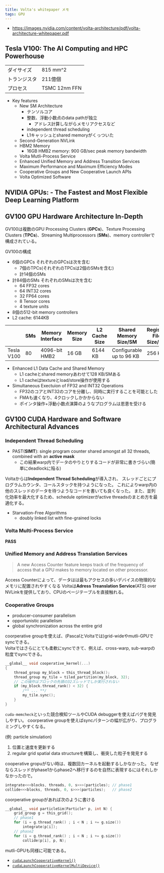 ```yaml
---
title: Volta's whitepaper メモ
tags: GPU
---
```


* <https://images.nvidia.com/content/volta-architecture/pdf/volta-architecture-whitepaper.pdf>

## Tesla V100: The AI Computing and HPC Powerhouse

|            |             |
|------------|-------------|
|ダイサイズ  |815 mm^2     |
|トランジスタ|211億個      |
|プロセス    |TSMC 12nm FFN|

* Key features
    * New SM Architecture
        * テンソルコア
        * 整数、浮動小数点のdata pathが独立
            * アドレス計算しながらメモリアクセスなど
        * independent thread scheduling
        * L1キャッシュとshared memoryがくっついた
    * Second-Generation NVLink
    * HBM2 Memory
        * 16GB HMB2 memory: 900 GB/sec peak memory bandwidth
    * Volta Mutli-Process Service
    * Enhanced Unified Memory and Address Transition Services
    * Maximum Performance and Maximum Efficiency Modes
    * Cooperative Groups and New Cooperative Launch APIs
    * Volta Optimized Software

## NVIDIA GPUs: - The Fastest and Most Flexible Deep Learning Platform

## GV100 GPU Hardware Architecture In-Depth

GV100は複数のGPU Processing Clusters (**GPCs**)、Texture Processing Clusters (**TPCs**)、Streaming Multiprocessors (**SMs**)、memory controllerで構成されている。

GV100の構成
* 6個のGPCs
    それぞれのGPCsは次を含む
    * 7個のTPCs(それぞれのTPCsは2個のSMsを含む)
    * 計14個のSMs
* 計84個のSMs
    それぞれのSMsは次を含む
    * 64 FP32 cores
    * 64 INT32 cores
    * 32 FP64 cores
    * 8 Tensor cores
    * 4 texture units
* 8個の512-bit memory controllers
* L2 cache: 6144KB

|          |SMs|Memory Interface|Memory Size|L2 Cache Size|Shared Memory Size/SM   |Register File Size/SM|
|----------|---|----------------|-----------|-------------|------------------------|---------------------|
|Tesla V100|80 |4096-bit HMB2   |16 GB      |6144 KB      |Configurable up to 96 KB|256 KB               |


* Enhanced L1 Data Cache and Shared Memory
    * L1 cacheとshared memoryあわせて128 KB/SMある
    * L1 cacheはtextureとload/store操作が使用する
* Simultaneous Exectuion of FP32 and INT32 Operations
    * FP32のコアとINT32のコアを分離し、同時に実行することを可能とした
    * FMAも速くなり、4クロックしかかからない
    * ポインタ操作+浮動小数点演算のようなプログラムは恩恵を受ける

## GV100 CUDA Hardware and Software Architectural Advances

### Independent Thread Scheduling

* PAST(**SIMT**): single program counter shared amongst all 32 threads, combined with an **active mask**
    * この結果warp内でデータのやりとりするコードが非常に書きづらい(簡単にdeadlockに陥る)

Voltaからは**Independent Thread Scheduling**が導入され、
スレッドごとにプログラムカウンタ、コールスタックを持つようになった。
これによりwarp内の他のスレッドのデータを待つようなコードを書いても良くなった。
また、並列化効率を最大化するため、schedule optimizerがactive threadsのまとめ方を最適化する。

* Starvation-Free Algorithms
    * doubly linked list with fine-grained locks

### Volta Multi-Process Service

**PASS**

### Unified Memory and Address Translation Services

> A new Access Counter feature keeps track of the frequency of access that a GPU makes to memory located on other processor.

Access Counterによって、データはは最もアクセスの多いデバイスの物理的なメモリに配置されやすくなる
Voltaは**Adress Treanslation Service**(ATS) over NVLinkを提供しており、CPUのページテーブルを直接触れる。

### Cooperative Groups

* producer-consumer parallelism
* opportunistic parallelism
* global synchronization across the entire grid

coorperative groupを使えば、(PascalとVoltaでは)grid-wideやmutli-GPUでsyncできる。   
Voltaではさらにとても柔軟にsyncできて、例えば、cross-warp, sub-warpの粒度でsyncできる。

```cpp
__global__ void cooperative_kernel(...)
{
	thread_group my_block = this_thread_block();
	thread_group my_tile = tiled_partition(my_block, 32);
	// この操作はブロックの先頭の32スレッドでしか実行されない
	if (my_block.thread_rank() < 32) {
		/** ... **/
		my_tile.sync();
	}
}
```

`cuda-memcheck`といった競合検知ツールやCUDA debuggerを使えばバグを発見しやすい。
coorperative groupを使えばsyncパターンの幅が広がり、プログラミングしやすくなる。

(例: particle simulation)

1. 位置と速度を更新する
2. regular grid spatial data structureを構築し、衝突した粒子を発見する

cooperative gropuがない時は、複数回カーネルを起動するしかなかった。
なぜならスレッドがphase1からphase2へ移行するのを自然に表現するにはそれしかなかったので。

```cpp
integrate<<<blocks, threads, 0, s>>>(particles); // phase1
collide<<<blocks, threads, 0, s>>>(particles);   // phase2
```
coorperative groupがあれば次のように書ける

```cpp
__global__ void particleSim(Particle* p, int N) {
	grid_group g = this_grid();
	// phase1
	for (i = g.thread_rank() ; i < N ; i += g.size())
		integrate(p[i]);
	// phase2
	for (i = g.thread_rank() ; i < N ; i += g.size())
		collide(p[i], p, N);
```

mutli-GPUも同様に可能である。

* [`cudaLaunchCooperativeKernel()`](https://docs.nvidia.com/cuda/cuda-runtime-api/group__CUDART__EXECUTION.html#group__CUDART__EXECUTION_1g504b94170f83285c71031be6d5d15f73)
* [`cudaLaunchCooperativeKernelMultiDevice()`](https://docs.nvidia.com/cuda/cuda-runtime-api/group__CUDART__EXECUTION.html#group__CUDART__EXECUTION_1g20f8d75d8786c54cc168c47fde66ee52)


